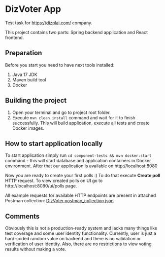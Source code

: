 # DizVoter App
Test task for https://dizplai.com/ company.

This project contains two parts: Spring backend application and React frontend.

## Preparation

Before you start you need to have next tools installed:
1. Java 17 JDK 
2. Maven build tool
3. Docker

## Building the project

1. Open your terminal and go to project root folder.
2. Execute `mvn clean install` command and wait for it to finish successfully.
This will build application, execute all tests and create Docker images.

## How to start application locally

To start application simply run `cd component-tests && mvn docker:start` command - this will start database and application containers in Docker environment.
After that our application is available on http://localhost:8080

Now you are ready to create your first polls :) To do that execute **Create poll** HTTP request.
To view created polls on UI go to http://localhost:8080/ui/polls page.

All example requests for available HTTP endpoints are present in attached Postman collection: [DizVoter.postman_collection.json](DizVoter.postman_collection.json)

## Comments

Obviously this is not a production-ready system and lacks many things like test coverage and some user identity functionality.
Currently, user is just a hard-coded random value on backend and there is no validation or verification of user identity. Also, there are no restrictions to view voting results without making a vote.
